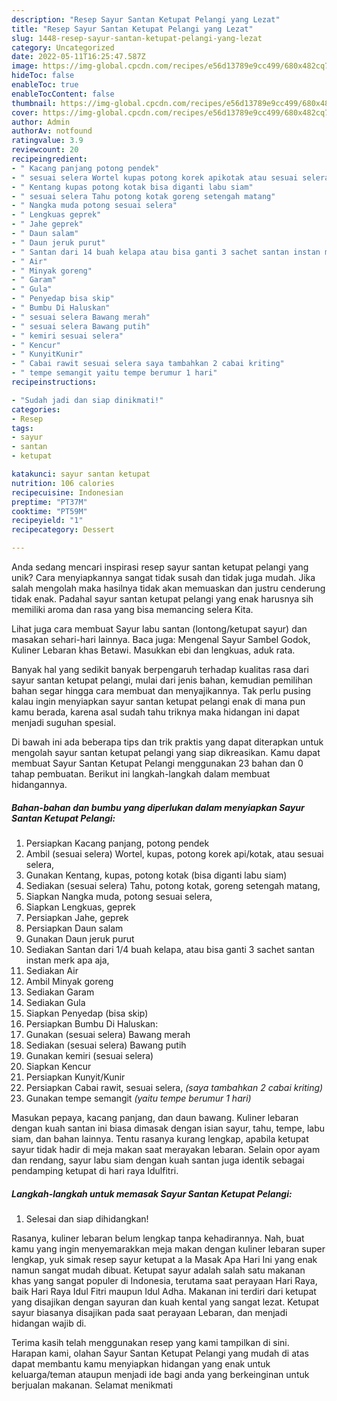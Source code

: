 ```yaml
---
description: "Resep Sayur Santan Ketupat Pelangi yang Lezat"
title: "Resep Sayur Santan Ketupat Pelangi yang Lezat"
slug: 1448-resep-sayur-santan-ketupat-pelangi-yang-lezat
category: Uncategorized
date: 2022-05-11T16:25:47.587Z
image: https://img-global.cpcdn.com/recipes/e56d13789e9cc499/680x482cq70/sayur-santan-ketupat-pelangi-foto-resep-utama.jpg
hideToc: false
enableToc: true
enableTocContent: false
thumbnail: https://img-global.cpcdn.com/recipes/e56d13789e9cc499/680x482cq70/sayur-santan-ketupat-pelangi-foto-resep-utama.jpg
cover: https://img-global.cpcdn.com/recipes/e56d13789e9cc499/680x482cq70/sayur-santan-ketupat-pelangi-foto-resep-utama.jpg
author: Admin
authorAv: notfound
ratingvalue: 3.9
reviewcount: 20
recipeingredient:
- " Kacang panjang potong pendek"
- " sesuai selera Wortel kupas potong korek apikotak atau sesuai selera"
- " Kentang kupas potong kotak bisa diganti labu siam"
- " sesuai selera Tahu potong kotak goreng setengah matang"
- " Nangka muda potong sesuai selera"
- " Lengkuas geprek"
- " Jahe geprek"
- " Daun salam"
- " Daun jeruk purut"
- " Santan dari 14 buah kelapa atau bisa ganti 3 sachet santan instan merk apa aja"
- " Air"
- " Minyak goreng"
- " Garam"
- " Gula"
- " Penyedap bisa skip"
- " Bumbu Di Haluskan"
- " sesuai selera Bawang merah"
- " sesuai selera Bawang putih"
- " kemiri sesuai selera"
- " Kencur"
- " KunyitKunir"
- " Cabai rawit sesuai selera saya tambahkan 2 cabai kriting"
- " tempe semangit yaitu tempe berumur 1 hari"
recipeinstructions:

- "Sudah jadi dan siap dinikmati!"
categories:
- Resep
tags:
- sayur
- santan
- ketupat

katakunci: sayur santan ketupat 
nutrition: 106 calories
recipecuisine: Indonesian
preptime: "PT37M"
cooktime: "PT59M"
recipeyield: "1"
recipecategory: Dessert

---
```





Anda sedang mencari inspirasi resep sayur santan ketupat pelangi yang unik? Cara menyiapkannya sangat tidak susah dan tidak juga mudah. Jika salah mengolah maka hasilnya tidak akan memuaskan dan justru cenderung tidak enak. Padahal sayur santan ketupat pelangi yang enak harusnya sih memiliki aroma dan rasa yang bisa memancing selera Kita.





Lihat juga cara membuat Sayur labu santan (lontong/ketupat sayur) dan masakan sehari-hari lainnya. Baca juga: Mengenal Sayur Sambel Godok, Kuliner Lebaran khas Betawi. Masukkan ebi dan lengkuas, aduk rata.

Banyak hal yang sedikit banyak berpengaruh terhadap kualitas rasa dari sayur santan ketupat pelangi, mulai dari jenis bahan, kemudian pemilihan bahan segar hingga cara membuat dan menyajikannya. Tak perlu pusing kalau ingin menyiapkan sayur santan ketupat pelangi enak di mana pun kamu berada, karena asal sudah tahu triknya maka hidangan ini dapat menjadi suguhan spesial.






Di bawah ini ada beberapa tips dan trik praktis yang dapat diterapkan untuk mengolah sayur santan ketupat pelangi yang siap dikreasikan. Kamu dapat membuat Sayur Santan Ketupat Pelangi menggunakan 23 bahan dan 0 tahap pembuatan. Berikut ini langkah-langkah dalam membuat hidangannya.

<!--inarticleads1-->

##### Bahan-bahan dan bumbu yang diperlukan dalam menyiapkan Sayur Santan Ketupat Pelangi:

1. Persiapkan  Kacang panjang, potong pendek
1. Ambil  (sesuai selera) Wortel, kupas, potong korek api/kotak, atau sesuai selera,
1. Gunakan  Kentang, kupas, potong kotak (bisa diganti labu siam)
1. Sediakan  (sesuai selera) Tahu, potong kotak, goreng setengah matang,
1. Siapkan  Nangka muda, potong sesuai selera,
1. Siapkan  Lengkuas, geprek
1. Persiapkan  Jahe, geprek
1. Persiapkan  Daun salam
1. Gunakan  Daun jeruk purut
1. Sediakan  Santan dari 1/4 buah kelapa, atau bisa ganti 3 sachet santan instan merk apa aja,
1. Sediakan  Air
1. Ambil  Minyak goreng
1. Sediakan  Garam
1. Sediakan  Gula
1. Siapkan  Penyedap (bisa skip)
1. Persiapkan  Bumbu Di Haluskan:
1. Gunakan  (sesuai selera) Bawang merah
1. Sediakan  (sesuai selera) Bawang putih
1. Gunakan  kemiri (sesuai selera)
1. Siapkan  Kencur
1. Persiapkan  Kunyit/Kunir
1. Persiapkan  Cabai rawit, sesuai selera, *(saya tambahkan 2 cabai kriting)*
1. Gunakan  tempe semangit *(yaitu tempe berumur 1 hari)*


Masukan pepaya, kacang panjang, dan daun bawang. Kuliner lebaran dengan kuah santan ini biasa dimasak dengan isian sayur, tahu, tempe, labu siam, dan bahan lainnya. Tentu rasanya kurang lengkap, apabila ketupat sayur tidak hadir di meja makan saat merayakan lebaran. Selain opor ayam dan rendang, sayur labu siam dengan kuah santan juga identik sebagai pendamping ketupat di hari raya Idulfitri. 

<!--inarticleads2-->

##### Langkah-langkah untuk memasak Sayur Santan Ketupat Pelangi:


1. Selesai dan siap dihidangkan!

Rasanya, kuliner lebaran belum lengkap tanpa kehadirannya. Nah, buat kamu yang ingin menyemarakkan meja makan dengan kuliner lebaran super lengkap, yuk simak resep sayur ketupat a la Masak Apa Hari Ini yang enak namun sangat mudah dibuat. Ketupat sayur adalah salah satu makanan khas yang sangat populer di Indonesia, terutama saat perayaan Hari Raya, baik Hari Raya Idul Fitri maupun Idul Adha. Makanan ini terdiri dari ketupat yang disajikan dengan sayuran dan kuah kental yang sangat lezat. Ketupat sayur biasanya disajikan pada saat perayaan Lebaran, dan menjadi hidangan wajib di. 

Terima kasih telah menggunakan resep yang kami tampilkan di sini. Harapan kami, olahan Sayur Santan Ketupat Pelangi yang mudah di atas dapat membantu kamu menyiapkan hidangan yang enak untuk keluarga/teman ataupun menjadi ide bagi anda yang berkeinginan untuk berjualan makanan. Selamat menikmati
